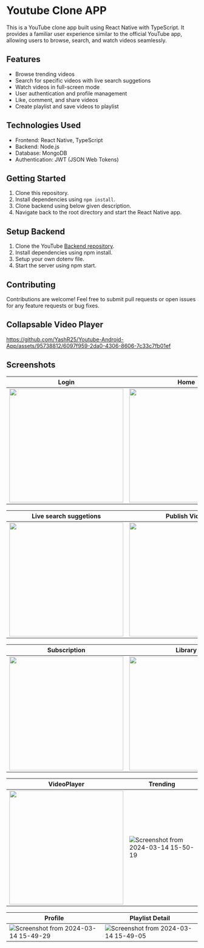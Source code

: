 # Youtube Clone APP

This is a YouTube clone app built using React Native with TypeScript. It provides a familiar user experience similar to the official YouTube app, allowing users to browse, search, and watch videos seamlessly.

## Features
- Browse trending videos
- Search for specific videos with live search suggetions
- Watch videos in full-screen mode
- User authentication and profile management
- Like, comment, and share videos
- Create playlist and save videos to playlist

## Technologies Used

- Frontend: React Native, TypeScript
- Backend: Node.js
- Database: MongoDB
- Authentication: JWT (JSON Web Tokens)

## Getting Started

1. Clone this repository.
2. Install dependencies using `npm install`.
3. Clone backend using below given description.
4. Navigate back to the root directory and start the React Native app.

## Setup Backend

1. Clone the YouTube [Backend repository](https://github.com/YashR25/Youtube-Backend).
2. Install dependencies using npm install.
3. Setup your own dotenv file.
4. Start the server using npm start.

## Contributing

Contributions are welcome! Feel free to submit pull requests or open issues for any feature requests or bug fixes.

## Collapsable Video Player 

https://github.com/YashR25/Youtube-Android-App/assets/95738812/6097f959-2da0-4306-8606-7c33c7fb01ef



## Screenshots

|       **Login**        |      **Home**        |
|------------------------|----------------------|
|<img src="https://github.com/YashR25/Youtube-Android-App/assets/95738812/a29c8a47-57e7-4fb5-b5c1-cc9ac2764744" width="300">|<img src="https://github.com/YashR25/Youtube-Android-App/assets/95738812/2e587dda-0c83-4ef2-bfac-28c46d64baf5" width="300">

|**Live search suggetions**|**Publish Video**|
|--------------------------|-----------------|
|<img src="https://github.com/YashR25/Youtube-Android-App/assets/95738812/55063f47-c1dd-47eb-823f-61fc889b4a90" width="300">|<img src="https://github.com/YashR25/Youtube-Android-App/assets/95738812/06ee85ed-74ad-4116-96d1-0d7687b2d540" width="300">



|     **Subscription**   |       **Library**      |
|------------------------|------------------------|
|<img src="https://github.com/YashR25/Youtube-Android-App/assets/95738812/9d621af5-20af-4e76-af2e-ea9234d741a2" width="300">|<img src="https://github.com/YashR25/Youtube-Android-App/assets/95738812/f9125507-29d9-451a-a1b3-80737cbce15b" width="300">


|     **VideoPlayer**    |     **Trending**     |
|------------------------|----------------------|
|<img src="https://github.com/YashR25/Youtube-Android-App/assets/95738812/419cc954-14ae-46c5-8590-e6d291084e14" width="300">|![Screenshot from 2024-03-14 15-50-19](https://github.com/YashR25/Youtube-Android-App/assets/95738812/a114cf89-ad96-4ed9-8d7a-46fac585c11e)


|     **Profile**    |     **Playlist Detail**     |
|--------------------|-----------------------------|
|![Screenshot from 2024-03-14 15-49-29](https://github.com/YashR25/Youtube-Android-App/assets/95738812/5af5ec9c-7c9b-40c0-9f2c-03dbe6f34e30)|![Screenshot from 2024-03-14 15-49-05](https://github.com/YashR25/Youtube-Android-App/assets/95738812/ead92eb0-5119-463d-b734-902ae8ef13b9)





